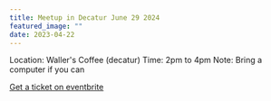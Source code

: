 ```yaml
---
title: Meetup in Decatur June 29 2024
featured_image: ""
date: 2023-04-22
---
```


Location: Waller's Coffee (decatur)
Time: 2pm to 4pm 
Note: Bring a computer if you can

[Get a ticket on eventbrite](https://www.eventbrite.com/e/livecode-meetup-learn-hack-play-tickets-926853001277?aff=oddtdtcreator)